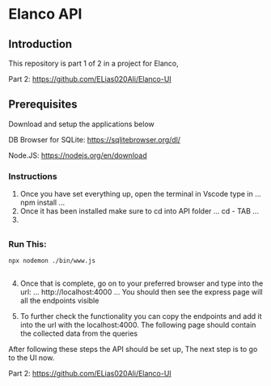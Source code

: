 # Elanco API
## Introduction
This repository is part 1 of 2 in a project for Elanco, 

Part 2:  https://github.com/ELias020Ali/Elanco-UI

## Prerequisites
Download and setup the applications below

DB Browser for SQLite:  https://sqlitebrowser.org/dl/

Node.JS:  https://nodejs.org/en/download

### Instructions
1. Once you have set everything up, open the terminal in Vscode type in
   ...
   npm install
   ...
2. Once it has been installed make sure to cd into API folder
   ...
   cd - TAB
   ...
3. 
##
### Run This:

```
npx nodemon ./bin/www.js
```
##
4.  Once that is complete, go on to your preferred browser and type into the url:
...
http://localhost:4000
...
You should then see the express page will all the endpoints visible

5. To further check the functionality you can copy the endpoints and add it into the url with the localhost:4000. The following page should contain the collected data from the queries

After following these steps the API should be set up, The next step is to go to the UI now. 

Part 2:  https://github.com/ELias020Ali/Elanco-UI
